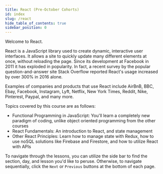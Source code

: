 ```yaml
---
title: React (Pre-October Cohorts)
id: index
slug: /react
hide_table_of_contents: true
sidebar_position: 0
---
```


Welcome to React.

React is a JavaScript library used to create dynamic, interactive user interfaces. It allows a site to quickly update many different elements at once, without reloading the page. Since its development at Facebook in 2011 it has exploded in popularity. In fact, a recent survey by the popular question-and-answer site Stack Overflow reported React's usage increased by over 300% in 2016 alone.

Examples of companies and products that use React include AirBnB, BBC, Ebay, Facebook, Instagram, Lyft, Netflix, New York Times, Reddit, Nike, Pinterest, Paypal, and many more. 

Topics covered by this course are as follows: 

* Functional Programming in JavaScript: You'll learn a completely new paradigm of coding, unlike object oriented programming from the other courses
* React Fundamentals: An introduction to React, and state management
* Other React Principles: Learn how to manage state with Redux, how to use noSQL solutions like Firebase and Firestore, and how to utilize React with APIs

To navigate through the lessons, you can utilize the side bar to find the section, day, and lesson you'd like to peruse. Otherwise, to navigate sequentially, click the `Next` or `Previous` buttons at the bottom of each page.